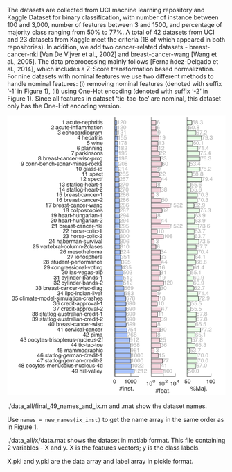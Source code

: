The datasets are collected from UCI machine learning repository and Kaggle Dataset for binary classification, with number of instance between 100 and 3,000, number of features between 3 and 1500, and percentage of majority class ranging from 50% to 77%. A total of 42 datasets from UCI and 23 datasets from Kaggle meet the criteria (18 of which appeared in both repositories). In addition, we add two cancer-related datasets - breast-cancer-nki [Van De Vijver et al., 2002] and breast-cancer-wang [Wang et al., 2005]. The data preprocessing mainly follows [Ferna ́ndez-Delgado et al., 2014], which includes a Z-Score transformation based normalization. For nine datasets with nominal features we use two different methods to handle nominal features: (i) removing nominal features (denoted with suffix ‘-1’ in Figure 1), (ii) using One-Hot encoding (denoted with suffix ‘-2’ in Figure 1). Since all features in dataset ‘tic-tac-toe’ are nominal, this dataset only has the One-Hot encoding version.

![Figure 1](https://github.com/ds-utilities/ICE/blob/master/data/fig_simple_stat.png "Figure 1")



./data_all/final_49_names_and_ix.m and .mat show the dataset names.

Use
```names = new_names(ix_inst)```
to get the name array in the same order as in Figure 1.

./data_all/x/data.mat shows the dataset in matlab format. This file containing 2 variables - X and y. X is the features vectors; y is the class labels.

X.pkl and y.pkl are the data array and label array in pickle format.


